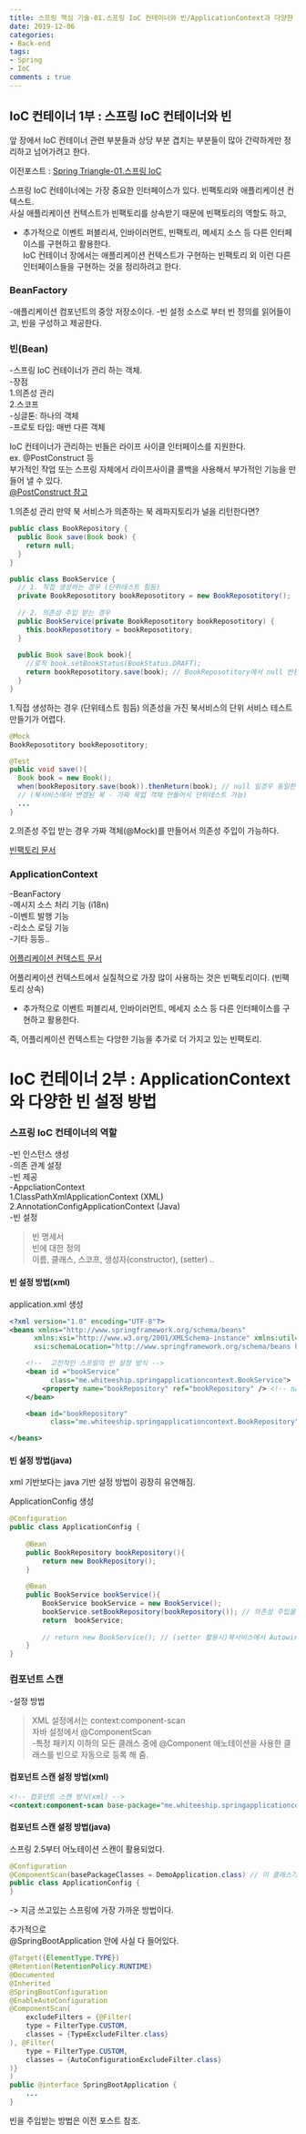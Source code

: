 ```yaml
---
title: 스프링 핵심 기술-01.스프링 IoC 컨테이너와 빈/ApplicationContext과 다양한 빈 설정 방법
date: 2019-12-06
categories:
- Back-end
tags:
- Spring 
- IoC
comments : true
---
```



## IoC 컨테이너 1부 : 스프링 IoC 컨테이너와 빈

앞 장에서 IoC 컨테이너 관련 부분들과 상당 부분 겹치는 부분들이 많아 간략하게만 정리하고 넘어가려고 한다.        

이전포스트 : [Spring Triangle-01.스프링 IoC](https://jaeuk2274.github.io/back-end/2019/12/05/Spring-Triangle-01.%EC%8A%A4%ED%94%84%EB%A7%81-IoC/)      


스프링 IoC 컨테이너에는 가장 중요한 인터페이스가 있다.
빈팩토리와 애플리케이션 컨텍스트.     
사실 애플리케이션 컨텍스트가 빈팩토리를 상속받기 때문에 빈팩토리의 역할도 하고,     
+ 추가적으로 이벤트 퍼블리셔, 인바이러먼트, 빈팩토리, 메세지 소스 등 다른 인터페이스를 구현하고 활용한다.       
 IoC 컨테이너 장에서는 애플리케이션 컨텍스트가 구현하는 빈팩토리 외 이런 다른 인터페이스들을 구현하는 것을 정리하려고 한다.          

### BeanFactory
-애플리케이션 컴포넌트의 중앙 저장소이다.
-빈 설정 소스로 부터 빈 정의를 읽어들이고, 빈을 구성하고 제공한다.


### 빈(Bean)
-스프링 IoC 컨테이너가 관리 하는 객체.      
-장점    
  1.의존성 관리     
  2.스코프    
-싱글톤: 하나의 객체    
-프로토 타입: 매번 다른 객체    


IoC 컨테이너가 관리하는 빈들은 라이프 사이클 인터페이스를 지원한다.      
ex. @PostConstruct 등     
부가적인 작업 또는 스프링 자체에서 라이프사이클 콜백을 사용해서 부가적인 기능을 만들어 낼 수 있다.          
[@PostConstruct 참고](https://zorba91.tistory.com/223)      

1.의존성 관리
만약 북 서비스가 의존하는 북 레파지토리가 널을 리턴한다면?
```java
public class BookRepository {
  public Book save(Book book) {
    return null;
  }
}
```


```java
public class BookService {
  // 1. 직접 생성하는 경우 (단위테스트 힘듬)
  private BookReposotitory bookReposotitory = new BookReposotitory(); 
  
  // 2. 의존성 주입 받는 경우
  public BookService(private BookReposotitory bookReposotitory) {
    this.bookReposotitory = bookReposotitory;
  }
  
  public Book save(Book book){
    //로직 book.setBookStatus(BookStatus.DRAFT);
    return bookReposotitory.save(book); // BookReposotitory에서 null 반환해서 무조건 null 반환한다.
  }
}
```

1.직접 생성하는 경우 (단위테스트 힘듬)
의존성을 가진 북서비스의 단위 서비스 테스트 만들기가 어렵다.

```java
@Mock
BookReposotitory bookReposotitory;

@Test
public void save(){
  Book book = new Book();
  when(bookRepository.save(book)).thenReturn(book); // null 일경우 동일한 book 인스턴스 return 
  // (북서비스에서 변경된 북 - 가짜 목업 객체 만들어서 단위테스트 가능)
  ...
}
```

2.의존성 주입 받는 경우
가짜 객체(@Mock)를 만들어서 의존성 주입이 가능하다.

[빈팩토리 문서](https://docs.spring.io/spring-framework/docs/5.0.8.RELEASE/javadoc-api/org/springframework/beans/factory/BeanFactory.html)

### ApplicationContext
-BeanFactory        
-메시지 소스 처리 기능 (i18n)         
-이벤트 발행 기능         
-리소스 로딩 기능        
-기타 등등..             

[어플리케이션 컨텍스트 문서](https://docs.spring.io/spring-framework/docs/5.0.8.RELEASE/javadoc-api/org/springframework/context/ApplicationContext.html)             

어플리케이션 컨텍스트에서 실질적으로 가장 많이 사용하는 것은 빈팩토리이다. (빈팩토리 상속)               
 + 추가적으로 이벤트 퍼블리셔, 인바이러먼트, 메세지 소스 등 다른 인터페이스를 구현하고 활용한다.     

즉, 어플리케이션 컨텍스트는 다앙햔 기능을 추가로 더 가지고 있는 빈팩토리.          


# IoC 컨테이너 2부 : ApplicationContext와 다양한 빈 설정 방법    

### 스프링 IoC 컨테이너의 역할
-빈 인스턴스 생성        
-의존 관계 설정      
-빈 제공        
-AppcliationContext      
   1.ClassPathXmlApplicationContext (XML)       
   2.AnnotationConfigApplicationContext (Java)       
-빈 설정         
>빈 명세서            
빈에 대한 정의                  
>이름, 클래스, 스코프, 생성자(constructor), (setter) ..    


#### 빈 설정 방법(xml)
application.xml 생성
```xml
<?xml version="1.0" encoding="UTF-8"?>
<beans xmlns="http://www.springframework.org/schema/beans"
      xmlns:xsi="http://www.w3.org/2001/XMLSchema-instance" xmlns:util="http://www.springframework.org/schema/util"
      xsi:schemaLocation="http://www.springframework.org/schema/beans http://www.springframework.org/schema/beans/spring-beans.xsd http://www.springframework.org/schema/util https://www.springframework.org/schema/util/spring-util.xsd">

    <!--  고전적인 스프링의 빈 설정 방식 -->
    <bean id ="bookService"
          class="me.whiteeship.springapplicationcontext.BookService">
        <property name="bookRepository" ref="bookRepository" /> <!-- name -> setter , ref -> bean id -->
    </bean>

    <bean id="bookRepository"
          class="me.whiteeship.springapplicationcontext.BookRepository"/>

</beans>
```     
         

#### 빈 설정 방법(java)
xml 기반보다는 java 기반 설정 방법이 굉장히 유연해짐.

ApplicationConfig 생성
```java
@Configuration
public class ApplicationConfig {
    
    @Bean
    public BookRepository bookRepository(){
        return new BookRepository();
    }
    
    @Bean
    public BookService bookService(){
        BookService bookService = new BookService();
        bookService.setBookRepository(bookRepository()); // 의존성 주입을 직접 해 줄수 있다. 유연해짐
        return  bookService;
        
        // return new BookService(); // (setter 활용시)북서비스에서 Autowired 로 주입받는다면 내가 직접 의존성 주입하지 않아도 잘 동작한다.
    }
}
```


         
 
### 컴포넌트 스캔
-설정 방법      
>XML 설정에서는 context:component-scan             
자바 설정에서 @ComponentScan    
-특정 패키지 이하의 모든 클래스 중에 @Component 애노테이션을 사용한 클래스를 빈으로 자동으로 등록 해 줌.          
   
         

#### 컴포넌트 스캔 설정 방법(xml)
```xml
<!-- 컴포넌트 스캔 방식(xml) -->
<context:component-scan base-package="me.whiteeship.springapplicationcontext"/>
```

#### 컴포넌트 스캔 설정 방법(java)
스프링 2.5부터 어노테이션 스캔이 활용되었다.       

```java
@Configuration
@ComponentScan(basePackageClasses = DemoApplication.class) // 이 클래스가 위치한 곳부터 컴포넌트 스캐닝 시작
public class ApplicationConfig { 
}
```
-> 지금 쓰고있는 스프링에 가장 가까운 방법이다.

추가적으로       
@SpringBootApplication 안에 사실 다 들어있다.      

```java
@Target({ElementType.TYPE})
@Retention(RetentionPolicy.RUNTIME)
@Documented
@Inherited
@SpringBootConfiguration
@EnableAutoConfiguration
@ComponentScan(
    excludeFilters = {@Filter(
    type = FilterType.CUSTOM,
    classes = {TypeExcludeFilter.class}
), @Filter(
    type = FilterType.CUSTOM,
    classes = {AutoConfigurationExcludeFilter.class}
)}
)
public @interface SpringBootApplication {
    ...
}
```


빈을 주입받는 방법은 이전 포스트 참조.

